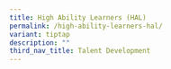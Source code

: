 ```yaml
---
title: High Ability Learners (HAL)
permalink: /high-ability-learners-hal/
variant: tiptap
description: ""
third_nav_title: Talent Development
---
```

<p></p>
